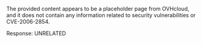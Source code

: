 The provided content appears to be a placeholder page from OVHcloud, and it does not contain any information related to security vulnerabilities or CVE-2006-2854.

Response: UNRELATED